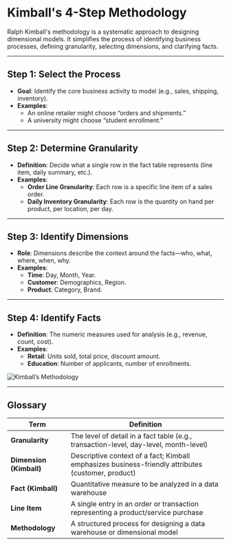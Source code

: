 # Kimball's 4-Step Methodology

Ralph Kimball's methodology is a systematic approach to designing dimensional models. It simplifies the process of identifying business processes, defining granularity, selecting dimensions, and clarifying facts.

---

## Step 1: Select the Process

- **Goal**: Identify the core business activity to model (e.g., sales, shipping, inventory).  
- **Examples**:  
  - An online retailer might choose “orders and shipments.”  
  - A university might choose “student enrollment.”

---

## Step 2: Determine Granularity

- **Definition**: Decide what a single row in the fact table represents (line item, daily summary, etc.).  
- **Examples**:  
  - **Order Line Granularity**: Each row is a specific line item of a sales order.  
  - **Daily Inventory Granularity**: Each row is the quantity on hand per product, per location, per day.

---

## Step 3: Identify Dimensions

- **Role**: Dimensions describe the context around the facts—who, what, where, when, why.  
- **Examples**:  
  - **Time**: Day, Month, Year.  
  - **Customer**: Demographics, Region.  
  - **Product**: Category, Brand.

---

## Step 4: Identify Facts

- **Definition**: The numeric measures used for analysis (e.g., revenue, count, cost).  
- **Examples**:  
  - **Retail**: Units sold, total price, discount amount.  
  - **Education**: Number of applicants, number of enrollments.

![Kimball’s Methodology](https://encrypted-tbn0.gstatic.com/images?q=tbn:ANd9GcR0Jx3SZAMLbGjwB3Io01BlYLQkpRL9Sz0qmQ&s)

---

## Glossary

| **Term**                   | **Definition**                                                                                       |
|----------------------------|-----------------------------------------------------------------------------------------------------|
| **Granularity**            | The level of detail in a fact table (e.g., transaction-level, day-level, month-level)               |
| **Dimension (Kimball)**    | Descriptive context of a fact; Kimball emphasizes business-friendly attributes (customer, product)  |
| **Fact (Kimball)**         | Quantitative measure to be analyzed in a data warehouse                                            |
| **Line Item**              | A single entry in an order or transaction representing a product/service purchase                   |
| **Methodology**            | A structured process for designing a data warehouse or dimensional model                           |